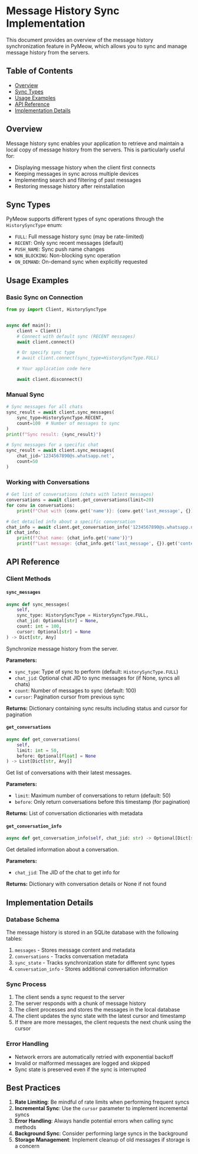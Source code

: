 # Message History Sync Implementation

This document provides an overview of the message history synchronization feature in PyMeow, which allows you to sync and manage message history from the servers.

## Table of Contents
- [Overview](#overview)
- [Sync Types](#sync-types)
- [Usage Examples](#usage-examples)
- [API Reference](#api-reference)
- [Implementation Details](#implementation-details)

## Overview

Message history sync enables your application to retrieve and maintain a local copy of message history from the servers. This is particularly useful for:

- Displaying message history when the client first connects
- Keeping messages in sync across multiple devices
- Implementing search and filtering of past messages
- Restoring message history after reinstallation

## Sync Types

PyMeow supports different types of sync operations through the `HistorySyncType` enum:

- `FULL`: Full message history sync (may be rate-limited)
- `RECENT`: Only sync recent messages (default)
- `PUSH_NAME`: Sync push name changes
- `NON_BLOCKING`: Non-blocking sync operation
- `ON_DEMAND`: On-demand sync when explicitly requested

## Usage Examples

### Basic Sync on Connection

```python
from py import Client, HistorySyncType


async def main():
    client = Client()
    # Connect with default sync (RECENT messages)
    await client.connect()

    # Or specify sync type
    # await client.connect(sync_type=HistorySyncType.FULL)

    # Your application code here

    await client.disconnect()
```

### Manual Sync

```python
# Sync messages for all chats
sync_result = await client.sync_messages(
    sync_type=HistorySyncType.RECENT,
    count=100  # Number of messages to sync
)
print(f"Sync result: {sync_result}")

# Sync messages for a specific chat
sync_result = await client.sync_messages(
    chat_jid='1234567890@s.whatsapp.net',
    count=50
)
```

### Working with Conversations

```python
# Get list of conversations (chats with latest messages)
conversations = await client.get_conversations(limit=20)
for conv in conversations:
    print(f"Chat with {conv.get('name')}: {conv.get('last_message', {}).get('content')}")

# Get detailed info about a specific conversation
chat_info = await client.get_conversation_info('1234567890@s.whatsapp.net')
if chat_info:
    print(f"Chat name: {chat_info.get('name')}")
    print(f"Last message: {chat_info.get('last_message', {}).get('content')}")
```

## API Reference

### Client Methods

#### `sync_messages`

```python
async def sync_messages(
    self,
    sync_type: HistorySyncType = HistorySyncType.FULL,
    chat_jid: Optional[str] = None,
    count: int = 100,
    cursor: Optional[str] = None
) -> Dict[str, Any]
```

Synchronize message history from the server.

**Parameters:**
- `sync_type`: Type of sync to perform (default: `HistorySyncType.FULL`)
- `chat_jid`: Optional chat JID to sync messages for (if None, syncs all chats)
- `count`: Number of messages to sync (default: 100)
- `cursor`: Pagination cursor from previous sync

**Returns:**
Dictionary containing sync results including status and cursor for pagination

#### `get_conversations`

```python
async def get_conversations(
    self,
    limit: int = 50,
    before: Optional[float] = None
) -> List[Dict[str, Any]]
```

Get list of conversations with their latest messages.

**Parameters:**
- `limit`: Maximum number of conversations to return (default: 50)
- `before`: Only return conversations before this timestamp (for pagination)

**Returns:**
List of conversation dictionaries with metadata

#### `get_conversation_info`

```python
async def get_conversation_info(self, chat_jid: str) -> Optional[Dict[str, Any]]
```

Get detailed information about a conversation.

**Parameters:**
- `chat_jid`: The JID of the chat to get info for

**Returns:**
Dictionary with conversation details or None if not found

## Implementation Details

### Database Schema

The message history is stored in an SQLite database with the following tables:

1. `messages` - Stores message content and metadata
2. `conversations` - Tracks conversation metadata
3. `sync_state` - Tracks synchronization state for different sync types
4. `conversation_info` - Stores additional conversation information

### Sync Process

1. The client sends a sync request to the server
2. The server responds with a chunk of message history
3. The client processes and stores the messages in the local database
4. The client updates the sync state with the latest cursor and timestamp
5. If there are more messages, the client requests the next chunk using the cursor

### Error Handling

- Network errors are automatically retried with exponential backoff
- Invalid or malformed messages are logged and skipped
- Sync state is preserved even if the sync is interrupted

## Best Practices

1. **Rate Limiting**: Be mindful of rate limits when performing frequent syncs
2. **Incremental Sync**: Use the `cursor` parameter to implement incremental syncs
3. **Error Handling**: Always handle potential errors when calling sync methods
4. **Background Sync**: Consider performing large syncs in the background
5. **Storage Management**: Implement cleanup of old messages if storage is a concern
